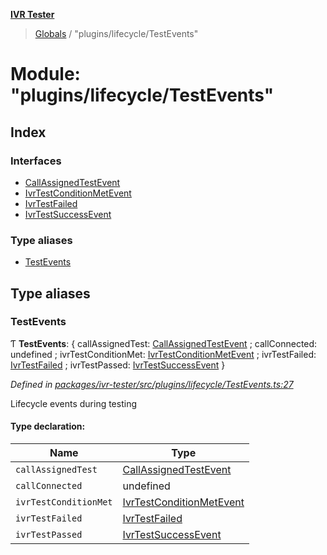 **[IVR Tester](../README.md)**

> [Globals](../README.md) / "plugins/lifecycle/TestEvents"

# Module: "plugins/lifecycle/TestEvents"

## Index

### Interfaces

* [CallAssignedTestEvent](../interfaces/_plugins_lifecycle_testevents_.callassignedtestevent.md)
* [IvrTestConditionMetEvent](../interfaces/_plugins_lifecycle_testevents_.ivrtestconditionmetevent.md)
* [IvrTestFailed](../interfaces/_plugins_lifecycle_testevents_.ivrtestfailed.md)
* [IvrTestSuccessEvent](../interfaces/_plugins_lifecycle_testevents_.ivrtestsuccessevent.md)

### Type aliases

* [TestEvents](_plugins_lifecycle_testevents_.md#testevents)

## Type aliases

### TestEvents

Ƭ  **TestEvents**: { callAssignedTest: [CallAssignedTestEvent](../interfaces/_plugins_lifecycle_testevents_.callassignedtestevent.md) ; callConnected: undefined ; ivrTestConditionMet: [IvrTestConditionMetEvent](../interfaces/_plugins_lifecycle_testevents_.ivrtestconditionmetevent.md) ; ivrTestFailed: [IvrTestFailed](../interfaces/_plugins_lifecycle_testevents_.ivrtestfailed.md) ; ivrTestPassed: [IvrTestSuccessEvent](../interfaces/_plugins_lifecycle_testevents_.ivrtestsuccessevent.md)  }

*Defined in [packages/ivr-tester/src/plugins/lifecycle/TestEvents.ts:27](https://github.com/SketchingDev/ivr-tester/blob/86cd37b/packages/ivr-tester/src/plugins/lifecycle/TestEvents.ts#L27)*

Lifecycle events during testing

#### Type declaration:

Name | Type |
------ | ------ |
`callAssignedTest` | [CallAssignedTestEvent](../interfaces/_plugins_lifecycle_testevents_.callassignedtestevent.md) |
`callConnected` | undefined |
`ivrTestConditionMet` | [IvrTestConditionMetEvent](../interfaces/_plugins_lifecycle_testevents_.ivrtestconditionmetevent.md) |
`ivrTestFailed` | [IvrTestFailed](../interfaces/_plugins_lifecycle_testevents_.ivrtestfailed.md) |
`ivrTestPassed` | [IvrTestSuccessEvent](../interfaces/_plugins_lifecycle_testevents_.ivrtestsuccessevent.md) |
